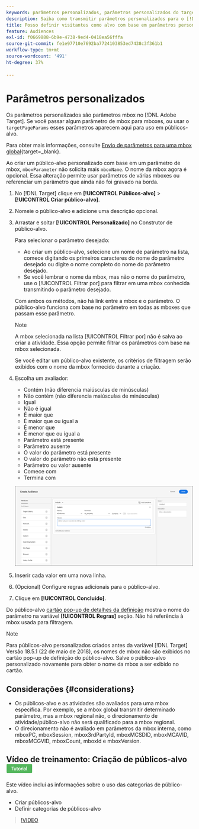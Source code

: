 ```yaml
---
keywords: parâmetros personalizados, parâmetros personalizados do target, targetpageparams, parâmetros mbox de segmentação
description: Saiba como transmitir parâmetros personalizados para o [!DNL Adobe Target] para uso em públicos-alvo.
title: Posso definir visitantes como alvo com base em parâmetros personalizados?
feature: Audiences
exl-id: f0669888-6b9e-4738-9ed4-0418ea56fffa
source-git-commit: fe1e97710e7692ba7724103853ed7438c3f361b1
workflow-type: tm+mt
source-wordcount: '491'
ht-degree: 37%

---
```


# Parâmetros personalizados

Os parâmetros personalizados são parâmetros mbox no [!DNL Adobe Target]. Se você passar algum parâmetro de mbox para mboxes, ou usar o `targetPageParams` esses parâmetros aparecem aqui para uso em públicos-alvo.

Para obter mais informações, consulte [Envio de parâmetros para uma mbox global](https://experienceleague.adobe.com/docs/target-dev/developer/client-side/global-mbox/pass-parameters-to-global-mbox.html){target=_blank}.

Ao criar um público-alvo personalizado com base em um parâmetro de mbox, `mboxParameter` não solicita mais `mboxName`. O nome da mbox agora é opcional. Essa alteração permite usar parâmetros de várias mboxes ou referenciar um parâmetro que ainda não foi gravado na borda.

1. No [!DNL Target] clique em **[!UICONTROL Públicos-alvo]** > **[!UICONTROL Criar público-alvo]**.
1. Nomeie o público-alvo e adicione uma descrição opcional.
1. Arrastar e soltar **[!UICONTROL Personalizado]** no Construtor de público-alvo.

   Para selecionar o parâmetro desejado:

   * Ao criar um público-alvo, selecione um nome de parâmetro na lista, comece digitando os primeiros caracteres do nome do parâmetro desejado ou digite o nome completo do nome do parâmetro desejado.
   * Se você lembrar o nome da mbox, mas não o nome do parâmetro, use o [!UICONTROL Filtrar por] para filtrar em uma mbox conhecida transmitindo o parâmetro desejado.

   Com ambos os métodos, não há link entre a mbox e o parâmetro. O público-alvo funciona com base no parâmetro em todas as mboxes que passam esse parâmetro.

   >[!NOTE]
   >
   >A mbox selecionada na lista [!UICONTROL Filtrar por] não é salva ao criar a atividade. Essa opção permite filtrar os parâmetros com base na mbox selecionada.

   Se você editar um público-alvo existente, os critérios de filtragem serão exibidos com o nome da mbox fornecido durante a criação.

1. Escolha um avaliador:

   * Contém (não diferencia maiúsculas de minúsculas)
   * Não contém (não diferencia maiúsculas de minúsculas)
   * Igual
   * Não é igual
   * É maior que
   * É maior que ou igual a
   * É menor que
   * É menor que ou igual a
   * Parâmetro está presente
   * Parâmetro ausente
   * O valor do parâmetro está presente
   * O valor do parâmetro não está presente
   * Parâmetro ou valor ausente
   * Comece com
   * Termina com

   ![Público-alvo personalizado do parâmetro](assets/custom.png)

1. Inserir cada valor em uma nova linha.
1. (Opcional) Configure regras adicionais para o público-alvo.
1. Clique em **[!UICONTROL Concluído]**.

Do público-alvo [cartão pop-up de detalhes da definição](/help/main/c-target/c-audiences/audiences.md#section_11B9C4A777E14D36BA1E925021945780) mostra o nome do parâmetro na variável **[!UICONTROL Regras]** seção. Não há referência à mbox usada para filtragem.

>[!NOTE]
>
>Para públicos-alvo personalizados criados antes da variável [!DNL Target] Versão 18.5.1 (22 de maio de 2018), os nomes de mbox não são exibidos no cartão pop-up de definição do público-alvo. Salve o público-alvo personalizado novamente para obter o nome da mbox a ser exibido no cartão.

## Considerações {#considerations}

* Os públicos-alvo e as atividades são avaliados para uma mbox específica. Por exemplo, se a mbox global transmitir determinado parâmetro, mas a mbox regional não, o direcionamento de atividade/público-alvo não será qualificado para a mbox regional.
* O direcionamento não é avaliado em parâmetros da mbox interna, como mboxPC, mboxSession, mbox3rdPartyId, mboxMCSDID, mboxMCAVID, mboxMCGVID, mboxCount, mboxId e mboxVersion.

## Vídeo de treinamento: Criação de públicos-alvo ![Selo do tutorial](/help/main/assets/tutorial.png)

Este vídeo inclui as informações sobre o uso das categorias de público-alvo.

* Criar públicos-alvo
* Definir categorias de públicos-alvo

>[!VIDEO](https://video.tv.adobe.com/v/17392)
